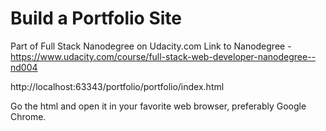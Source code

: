 # Build a Portfolio Site
Part of Full Stack Nanodegree on Udacity.com 
Link to Nanodegree - https://www.udacity.com/course/full-stack-web-developer-nanodegree--nd004

http://localhost:63343/portfolio/portfolio/index.html

Go the html and open it in your favorite web browser, preferably Google Chrome.
